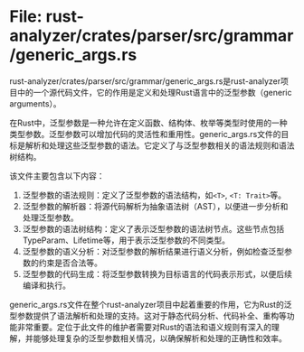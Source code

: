 # File: rust-analyzer/crates/parser/src/grammar/generic_args.rs

rust-analyzer/crates/parser/src/grammar/generic_args.rs是rust-analyzer项目中的一个源代码文件，它的作用是定义和处理Rust语言中的泛型参数（generic arguments）。

在Rust中，泛型参数是一种允许在定义函数、结构体、枚举等类型时使用的一种类型参数。泛型参数可以增加代码的灵活性和重用性。generic_args.rs文件的目标是解析和处理这些泛型参数的语法。它定义了与泛型参数相关的语法规则和语法树结构。

该文件主要包含以下内容：

1. 泛型参数的语法规则：定义了泛型参数的语法结构，如`<T>`, `<T: Trait>`等。
2. 泛型参数的解析器：将源代码解析为抽象语法树（AST），以便进一步分析和处理泛型参数。
3. 泛型参数的语法树结构：定义了表示泛型参数的语法树节点。这些节点包括TypeParam、Lifetime等，用于表示泛型参数的不同类型。
4. 泛型参数的语义分析：对泛型参数的解析结果进行语义分析，例如检查泛型参数的约束是否合法等。
5. 泛型参数的代码生成：将泛型参数转换为目标语言的代码表示形式，以便后续编译和执行。

generic_args.rs文件在整个rust-analyzer项目中起着重要的作用，它为Rust的泛型参数提供了语法解析和处理的支持。这对于静态代码分析、代码补全、重构等功能非常重要。定位于此文件的维护者需要对Rust的语法和语义规则有深入的理解，并能够处理复杂的泛型参数相关情况，以确保解析和处理的正确性和效率。

